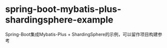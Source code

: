# spring-boot-mybatis-plus-shardingsphere-example
Spring-Boot集成Mybatis-Plus + ShardingSphere的示例，可以留作项目构建参考
